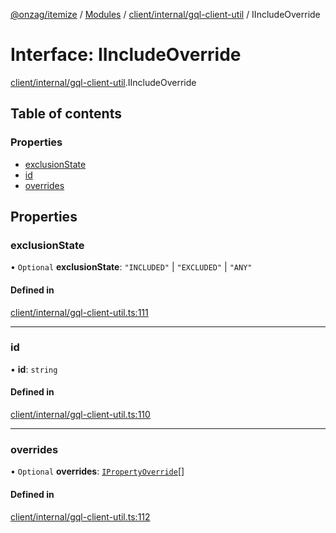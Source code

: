 [@onzag/itemize](../README.md) / [Modules](../modules.md) / [client/internal/gql-client-util](../modules/client_internal_gql_client_util.md) / IIncludeOverride

# Interface: IIncludeOverride

[client/internal/gql-client-util](../modules/client_internal_gql_client_util.md).IIncludeOverride

## Table of contents

### Properties

- [exclusionState](client_internal_gql_client_util.IIncludeOverride.md#exclusionstate)
- [id](client_internal_gql_client_util.IIncludeOverride.md#id)
- [overrides](client_internal_gql_client_util.IIncludeOverride.md#overrides)

## Properties

### exclusionState

• `Optional` **exclusionState**: ``"INCLUDED"`` \| ``"EXCLUDED"`` \| ``"ANY"``

#### Defined in

[client/internal/gql-client-util.ts:111](https://github.com/onzag/itemize/blob/f2f29986/client/internal/gql-client-util.ts#L111)

___

### id

• **id**: `string`

#### Defined in

[client/internal/gql-client-util.ts:110](https://github.com/onzag/itemize/blob/f2f29986/client/internal/gql-client-util.ts#L110)

___

### overrides

• `Optional` **overrides**: [`IPropertyOverride`](client_internal_gql_client_util.IPropertyOverride.md)[]

#### Defined in

[client/internal/gql-client-util.ts:112](https://github.com/onzag/itemize/blob/f2f29986/client/internal/gql-client-util.ts#L112)

